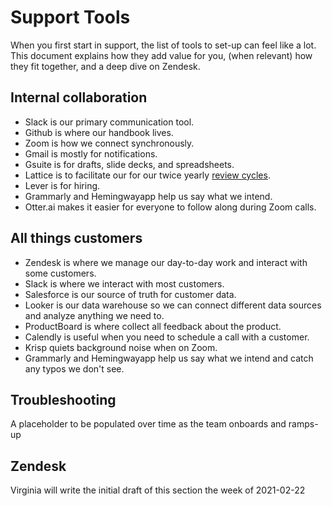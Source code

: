 # Support Tools

When you first start in support, the list of tools to set-up can feel like a lot. This document explains how they add value for you, (when relevant) how they fit together, and a deep dive on Zendesk.

## Internal collaboration
* Slack is our primary communication tool.
* Github is where our handbook lives.
* Zoom is how we connect synchronously. 
* Gmail is mostly for notifications.
* Gsuite is for drafts, slide decks, and spreadsheets.
* Lattice is to facilitate our for our twice yearly [review cycles](https://about.sourcegraph.com/handbook/people-ops/review-cycles).
* Lever is for hiring.
* Grammarly and Hemingwayapp help us say what we intend.
* Otter.ai makes it easier for everyone to follow along during Zoom calls.

## All things customers
* Zendesk is where we manage our day-to-day work and interact with some customers.
* Slack is where we interact with most customers.
* Salesforce is our source of truth for customer data.
* Looker is our data warehouse so we can connect different data sources and analyze anything we need to.
* ProductBoard is where collect all feedback about the product.
* Calendly is useful when you need to schedule a call with a customer.
* Krisp quiets background noise when on Zoom.
* Grammarly and Hemingwayapp help us say what we intend and catch any typos we don't see.

## Troubleshooting
A placeholder to be populated over time as the team onboards and ramps-up


## Zendesk
Virginia will write the initial draft of this section the week of 2021-02-22